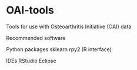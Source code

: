 # OAI-tools
Tools for use with Osteoarthritis Initiative (OAI) data

Recommended software

Python packages
sklearn
rpy2 (R interface)

IDEs
RStudio
Eclipse